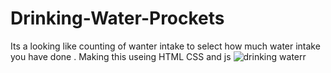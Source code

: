 # Drinking-Water-Prockets
Its a looking like  counting of wanter intake to select how much water intake you have done . Making this useing HTML CSS and js 
![drinking waterr](https://github.com/user-attachments/assets/6625b98c-1e56-485a-88ae-72897e7b7188)
